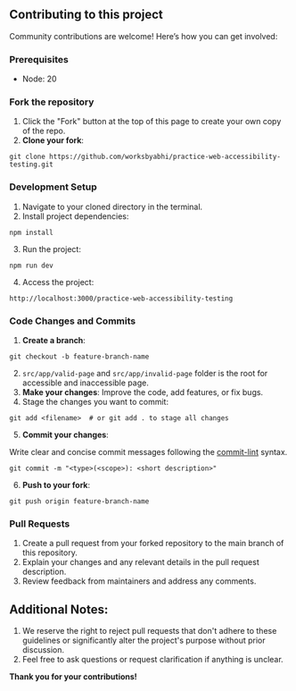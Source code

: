## Contributing to this project

Community contributions are welcome! Here’s how you can get involved:

### Prerequisites

- Node: 20

### Fork the repository

1. Click the "Fork" button at the top of this page to create your own copy of the repo.
2. <b>Clone your fork</b>:

```
git clone https://github.com/worksbyabhi/practice-web-accessibility-testing.git
```

### Development Setup

1. Navigate to your cloned directory in the terminal.
2. Install project dependencies:

```
npm install
```

3. Run the project:

```
npm run dev
```

4. Access the project:

```
http://localhost:3000/practice-web-accessibility-testing
```

### Code Changes and Commits

1. <b>Create a branch</b>:

```
git checkout -b feature-branch-name
```

2. `src/app/valid-page` and `src/app/invalid-page` folder is the root for accessible and inaccessible page.
3. <b>Make your changes</b>: Improve the code, add features, or fix bugs.
4. Stage the changes you want to commit:

```
git add <filename>  # or git add . to stage all changes
```

5. <b>Commit your changes</b>:

Write clear and concise commit messages following the [commit-lint](https://www.conventionalcommits.org/en/v1.0.0/) syntax.

```
git commit -m "<type>(<scope>): <short description>"
```

6. <b>Push to your fork</b>:

```
git push origin feature-branch-name
```

### Pull Requests

1. Create a pull request from your forked repository to the main branch of this repository.
2. Explain your changes and any relevant details in the pull request description.
3. Review feedback from maintainers and address any comments.

## Additional Notes:

1. We reserve the right to reject pull requests that don't adhere to these guidelines or significantly alter the project's purpose without prior discussion.
2. Feel free to ask questions or request clarification if anything is unclear.

<b>Thank you for your contributions!</b>
